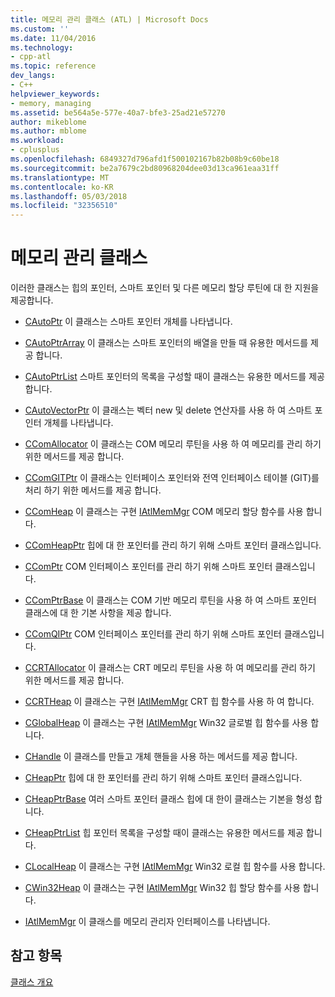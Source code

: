 ```yaml
---
title: 메모리 관리 클래스 (ATL) | Microsoft Docs
ms.custom: ''
ms.date: 11/04/2016
ms.technology:
- cpp-atl
ms.topic: reference
dev_langs:
- C++
helpviewer_keywords:
- memory, managing
ms.assetid: be564a5e-577e-40a7-bfe3-25ad21e57270
author: mikeblome
ms.author: mblome
ms.workload:
- cplusplus
ms.openlocfilehash: 6849327d796afd1f500102167b82b08b9c60be18
ms.sourcegitcommit: be2a7679c2bd80968204dee03d13ca961eaa31ff
ms.translationtype: MT
ms.contentlocale: ko-KR
ms.lasthandoff: 05/03/2018
ms.locfileid: "32356510"
---
```

# <a name="memory-management-classes"></a>메모리 관리 클래스
이러한 클래스는 힙의 포인터, 스마트 포인터 및 다른 메모리 할당 루틴에 대 한 지원을 제공합니다.  
  
-   [CAutoPtr](../atl/reference/cautoptr-class.md) 이 클래스는 스마트 포인터 개체를 나타냅니다.  
  
-   [CAutoPtrArray](../atl/reference/cautoptrarray-class.md) 이 클래스는 스마트 포인터의 배열을 만들 때 유용한 메서드를 제공 합니다.  
  
-   [CAutoPtrList](../atl/reference/cautoptrlist-class.md) 스마트 포인터의 목록을 구성할 때이 클래스는 유용한 메서드를 제공 합니다.  
  
-   [CAutoVectorPtr](../atl/reference/cautovectorptr-class.md) 이 클래스는 벡터 new 및 delete 연산자를 사용 하 여 스마트 포인터 개체를 나타냅니다.  
  
-   [CComAllocator](../atl/reference/ccomallocator-class.md) 이 클래스는 COM 메모리 루틴을 사용 하 여 메모리를 관리 하기 위한 메서드를 제공 합니다.  
  
-   [CComGITPtr](../atl/reference/ccomgitptr-class.md) 이 클래스는 인터페이스 포인터와 전역 인터페이스 테이블 (GIT)를 처리 하기 위한 메서드를 제공 합니다.  
  
-   [CComHeap](../atl/reference/ccomheap-class.md) 이 클래스는 구현 [IAtlMemMgr](../atl/reference/iatlmemmgr-class.md) COM 메모리 할당 함수를 사용 합니다.  
  
-   [CComHeapPtr](../atl/reference/ccomheapptr-class.md) 힙에 대 한 포인터를 관리 하기 위해 스마트 포인터 클래스입니다.  
  
-   [CComPtr](../atl/reference/ccomptr-class.md) COM 인터페이스 포인터를 관리 하기 위해 스마트 포인터 클래스입니다.  
  
-   [CComPtrBase](../atl/reference/ccomptrbase-class.md) 이 클래스는 COM 기반 메모리 루틴을 사용 하 여 스마트 포인터 클래스에 대 한 기본 사항을 제공 합니다.  
  
-   [CComQIPtr](../atl/reference/ccomqiptr-class.md) COM 인터페이스 포인터를 관리 하기 위해 스마트 포인터 클래스입니다.  
  
-   [CCRTAllocator](../atl/reference/ccrtallocator-class.md) 이 클래스는 CRT 메모리 루틴을 사용 하 여 메모리를 관리 하기 위한 메서드를 제공 합니다.  
  
-   [CCRTHeap](../atl/reference/ccrtheap-class.md) 이 클래스는 구현 [IAtlMemMgr](../atl/reference/iatlmemmgr-class.md) CRT 힙 함수를 사용 하 여 합니다.  
  
-   [CGlobalHeap](../atl/reference/cglobalheap-class.md) 이 클래스는 구현 [IAtlMemMgr](../atl/reference/iatlmemmgr-class.md) Win32 글로벌 힙 함수를 사용 합니다.  
  
-   [CHandle](../atl/reference/chandle-class.md) 이 클래스를 만들고 개체 핸들을 사용 하는 메서드를 제공 합니다.  
  
-   [CHeapPtr](../atl/reference/cheapptr-class.md) 힙에 대 한 포인터를 관리 하기 위해 스마트 포인터 클래스입니다.  
  
-   [CHeapPtrBase](../atl/reference/cheapptrbase-class.md) 여러 스마트 포인터 클래스 힙에 대 한이 클래스는 기본을 형성 합니다.  
  
-   [CHeapPtrList](../atl/reference/cheapptrlist-class.md) 힙 포인터 목록을 구성할 때이 클래스는 유용한 메서드를 제공 합니다.  
  
-   [CLocalHeap](../atl/reference/clocalheap-class.md) 이 클래스는 구현 [IAtlMemMgr](../atl/reference/iatlmemmgr-class.md) Win32 로컬 힙 함수를 사용 합니다.  
  
-   [CWin32Heap](../atl/reference/cwin32heap-class.md) 이 클래스는 구현 [IAtlMemMgr](../atl/reference/iatlmemmgr-class.md) Win32 힙 할당 함수를 사용 합니다.  
  
-   [IAtlMemMgr](../atl/reference/iatlmemmgr-class.md) 이 클래스를 메모리 관리자 인터페이스를 나타냅니다.  
  
## <a name="see-also"></a>참고 항목  
 [클래스 개요](../atl/atl-class-overview.md)


